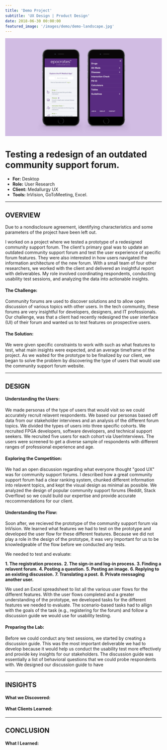 ```yaml
---
title: 'Demo Project'
subtitle: 'UX Design | Product Design'
date: 2018-06-30 00:00:00
featured_image: '/images/demo/demo-landscape.jpg'
---
```


![](/images/demo/demo-landscape.jpg)


# Testing a redesign of an outdated community support forum.
* **For:** Desktop
* **Role:** User Research
* **Client:** Medallurgy UX
* **Tools:** InVision, GoToMeeting, Excel.

---


## OVERVIEW

Due to a nondisclosure agreement, identifying characteristics and some parameters of the project have been left out.


I worked on a project where we tested a prototype of a redesigned community support forum. The client's primary goal was to update an outdated community support forum and test the user experience of specific forum features. They were also interested in how users navigated the information architecture of the new forum.  With a small team of four other researchers, we worked with the client and delivered an insightful report with deliverables. My role involved coordinating respondents, conducting usability test sessions, and analyzing the data into actionable insights.

#### The Challenge:

Community forums are used to discover solutions and to allow open discussion of various topics with other users. In the tech community, these forums are very insightful for developers, designers, and IT professionals. Our challenge, was that a client had recently redesigned the user interface (UI) of their forum and wanted us to test features on prospective users.

#### The Solution:

We were given specific constraints to work with such as what features to test, what main insights were expected, and an average timeframe of the project. As we waited for the prototype to be finalized by our client, we began to solve the problem by discovering the type of users that would use the community support forum website.


---


## DESIGN


#### Understanding the Users:

We made personas of the type of users that would visit so we could accurately recruit relavent respondents. We based our personas based off data from our stakeholder interviews and an analysis of the different forum topics. We divided the types of users into three specific cohorts. We recruited FPGA developers, software developers, and technical support seekers. We recruited five users for each cohort via UserInterviews. The users were screened to get a diverse sample of respondents with different ranges of professional experience and age.


#### Exploring the Competition: 

 We had an open discussion regarding what everyone thought "good UX" was for community support forums. I described how a great community support forum had a clear ranking system, chunked different information into relavent topics, and kept the visual design as minimal as possible. We analyzed the design of popular community support forums (Reddit, Stack Overflow) so we could build our expertise and provide accurate reccommendations for our client. 


#### Understanding the Flow:

Soon after, we recieved the prototype of the community support forum via InVision. We learned what features we had to test on the prototype and developed the user flow for these different features. Because we did not play a role in the design of the prototype, it was very important for us to be knowledgeable of the flow before we conducted any tests.


We needed to test and evaluate:

**1. The registration process.**
**2. The sign-in and log-in process.**
**3. Finding a relavent forum.**
**4. Posting a question.**
**5. Posting an image.**
**6. Replying to an existing discussion.**
**7. Translating a post.**
**8. Private messaging another user.**


We used an Excel spreadsheet to list all the various user flows for the different features. With the user flows completed and a greater understanding of the prototype, we developed tasks for the different features we needed to evaluate. The scenario-based tasks had to allign with the goals of the task (e.g., registering for the forum) and follow a discussion guide we would use for usability testing.


#### Preparing the Lab:

Before we could conduct any test sessions, we started by creating a discussion guide. This was the most important deliverable we had to develop because it would help us conduct the usability test more effectively and provide key insights for our stakeholders. The discussion guide was essentially a list of behavioral questions that we could probe respondents with. We designed our discussion guide to have  


---


## INSIGHTS

#### What we Discovered:


#### What Clients Learned:


---


## CONCLUSION

#### What I Learned:
